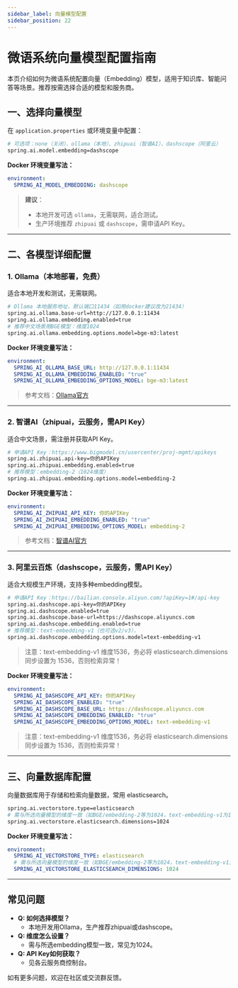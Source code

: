 ```yaml
---
sidebar_label: 向量模型配置
sidebar_position: 22
---
```



# 微语系统向量模型配置指南

本页介绍如何为微语系统配置向量（Embedding）模型，适用于知识库、智能问答等场景。推荐按需选择合适的模型和服务商。

## 一、选择向量模型

在 `application.properties` 或环境变量中配置：

```bash
# 可选项：none（关闭）、ollama（本地）、zhipuai（智谱AI）、dashscope（阿里云）
spring.ai.model.embedding=dashscope
```

**Docker 环境变量写法：**

```yaml
environment:
  SPRING_AI_MODEL_EMBEDDING: dashscope
```

> **建议**：
>
> - 本地开发可选 `ollama`，无需联网，适合测试。
> - 生产环境推荐 `zhipuai` 或 `dashscope`，需申请API Key。

---

## 二、各模型详细配置

### 1. Ollama（本地部署，免费）

适合本地开发和测试，无需联网。

```bash
# Ollama 本地服务地址，默认端口11434（如用docker建议改为21434）
spring.ai.ollama.base-url=http://127.0.0.1:11434
spring.ai.ollama.embedding.enabled=true
# 推荐中文场景用BGE模型：维度1024
spring.ai.ollama.embedding.options.model=bge-m3:latest
```

**Docker 环境变量写法：**

```yaml
environment:
  SPRING_AI_OLLAMA_BASE_URL: http://127.0.0.1:11434
  SPRING_AI_OLLAMA_EMBEDDING_ENABLED: "true"
  SPRING_AI_OLLAMA_EMBEDDING_OPTIONS_MODEL: bge-m3:latest
```

> 参考文档：[Ollama官方](https://docs.spring.io/spring-ai/reference/api/embeddings/ollama-embeddings.html)

---

### 2. 智谱AI（zhipuai，云服务，需API Key）

适合中文场景，需注册并获取API Key。

```bash
# 申请API Key：https://www.bigmodel.cn/usercenter/proj-mgmt/apikeys
spring.ai.zhipuai.api-key=你的APIKey
spring.ai.zhipuai.embedding.enabled=true
# 推荐模型：embedding-2（1024维度）
spring.ai.zhipuai.embedding.options.model=embedding-2
```

**Docker 环境变量写法：**

```yaml
environment:
  SPRING_AI_ZHIPUAI_API_KEY: 你的APIKey
  SPRING_AI_ZHIPUAI_EMBEDDING_ENABLED: "true"
  SPRING_AI_ZHIPUAI_EMBEDDING_OPTIONS_MODEL: embedding-2
```

> 参考文档：[智谱AI官方](https://docs.spring.io/spring-ai/reference/api/embeddings/zhipuai-embeddings.html)

---

### 3. 阿里云百炼（dashscope，云服务，需API Key）

适合大规模生产环境，支持多种embedding模型。

```bash
# 申请API Key：https://bailian.console.aliyun.com/?apiKey=1#/api-key
spring.ai.dashscope.api-key=你的APIKey
spring.ai.dashscope.enabled=true
spring.ai.dashscope.base-url=https://dashscope.aliyuncs.com
spring.ai.dashscope.embedding.enabled=true
# 推荐模型：text-embedding-v1（也可选v2/v3），
spring.ai.dashscope.embedding.options.model=text-embedding-v1
```

> 注意：text-embedding-v1 维度1536，务必将 elasticsearch.dimensions 同步设置为 1536，否则检索异常！

**Docker 环境变量写法：**

```yaml
environment:
  SPRING_AI_DASHSCOPE_API_KEY: 你的APIKey
  SPRING_AI_DASHSCOPE_ENABLED: "true"
  SPRING_AI_DASHSCOPE_BASE_URL: https://dashscope.aliyuncs.com
  SPRING_AI_DASHSCOPE_EMBEDDING_ENABLED: "true"
  SPRING_AI_DASHSCOPE_EMBEDDING_OPTIONS_MODEL: text-embedding-v1
```

> 注意：text-embedding-v1 维度1536，务必将 elasticsearch.dimensions 同步设置为 1536，否则检索异常！

---

## 三、向量数据库配置

向量数据库用于存储和检索向量数据，常用 elasticsearch。

```bash
spring.ai.vectorstore.type=elasticsearch
# 需与所选向量模型的维度一致（如BGE/embedding-2等为1024，text-embedding-v1为1536）
spring.ai.vectorstore.elasticsearch.dimensions=1024
```

**Docker 环境变量写法：**

```yaml
environment:
  SPRING_AI_VECTORSTORE_TYPE: elasticsearch
  # 需与所选向量模型的维度一致（如BGE/embedding-2等为1024，text-embedding-v1为1536）
  SPRING_AI_VECTORSTORE_ELASTICSEARCH_DIMENSIONS: 1024
```

---

## 常见问题

- **Q: 如何选择模型？**
  - 本地开发用Ollama，生产推荐zhipuai或dashscope。
- **Q: 维度怎么设置？**
  - 需与所选embedding模型一致，常见为1024。
- **Q: API Key如何获取？**
  - 见各云服务商控制台。

如有更多问题，欢迎在社区或交流群反馈。
